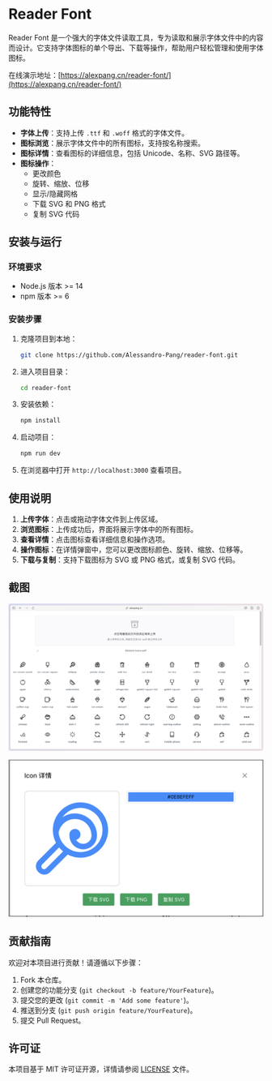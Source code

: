 # Reader Font

Reader Font 是一个强大的字体文件读取工具，专为读取和展示字体文件中的内容而设计。它支持字体图标的单个导出、下载等操作，帮助用户轻松管理和使用字体图标。

在线演示地址：[https://alexpang.cn/reader-font/](https://alexpang.cn/reader-font/)

## 功能特性

- **字体上传**：支持上传 `.ttf` 和 `.woff` 格式的字体文件。
- **图标浏览**：展示字体文件中的所有图标，支持按名称搜索。
- **图标详情**：查看图标的详细信息，包括 Unicode、名称、SVG 路径等。
- **图标操作**：
  - 更改颜色
  - 旋转、缩放、位移
  - 显示/隐藏网格
  - 下载 SVG 和 PNG 格式
  - 复制 SVG 代码

## 安装与运行

### 环境要求

- Node.js 版本 >= 14
- npm 版本 >= 6

### 安装步骤

1. 克隆项目到本地：

   ```bash
   git clone https://github.com/Alessandro-Pang/reader-font.git
   ```

2. 进入项目目录：

   ```bash
   cd reader-font
   ```

3. 安装依赖：

   ```bash
   npm install
   ```

4. 启动项目：

   ```bash
   npm run dev
   ```

5. 在浏览器中打开 `http://localhost:3000` 查看项目。

## 使用说明

1. **上传字体**：点击或拖动字体文件到上传区域。
2. **浏览图标**：上传成功后，界面将展示字体中的所有图标。
3. **查看详情**：点击图标查看详细信息和操作选项。
4. **操作图标**：在详情弹窗中，您可以更改图标颜色、旋转、缩放、位移等。
5. **下载与复制**：支持下载图标为 SVG 或 PNG 格式，或复制 SVG 代码。

## 截图

![浏览](readme/image.png)

![编辑](readme/image-2.png)

## 贡献指南

欢迎对本项目进行贡献！请遵循以下步骤：

1. Fork 本仓库。
2. 创建您的功能分支 (`git checkout -b feature/YourFeature`)。
3. 提交您的更改 (`git commit -m 'Add some feature'`)。
4. 推送到分支 (`git push origin feature/YourFeature`)。
5. 提交 Pull Request。

## 许可证

本项目基于 MIT 许可证开源，详情请参阅 [LICENSE](LICENSE) 文件。


